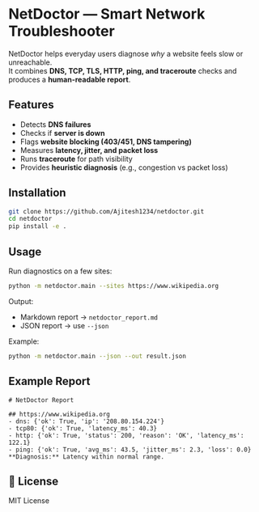 
# NetDoctor — Smart Network Troubleshooter

NetDoctor helps everyday users diagnose *why* a website feels slow or unreachable.  
It combines **DNS, TCP, TLS, HTTP, ping, and traceroute** checks and produces a **human-readable report**.

## Features
- Detects **DNS failures**
- Checks if **server is down**
- Flags **website blocking (403/451, DNS tampering)**
- Measures **latency, jitter, and packet loss**
- Runs **traceroute** for path visibility
- Provides **heuristic diagnosis** (e.g., congestion vs packet loss)

## Installation
```bash
git clone https://github.com/Ajitesh1234/netdoctor.git
cd netdoctor
pip install -e .
```

## Usage
Run diagnostics on a few sites:
```bash
python -m netdoctor.main --sites https://www.wikipedia.org
```

Output:
- Markdown report → `netdoctor_report.md`
- JSON report → use `--json`

Example:
```bash
python -m netdoctor.main --json --out result.json
```

## Example Report
```
# NetDoctor Report

## https://www.wikipedia.org
- dns: {'ok': True, 'ip': '208.80.154.224'}
- tcp80: {'ok': True, 'latency_ms': 40.3}
- http: {'ok': True, 'status': 200, 'reason': 'OK', 'latency_ms': 122.1}
- ping: {'ok': True, 'avg_ms': 43.5, 'jitter_ms': 2.3, 'loss': 0.0}
**Diagnosis:** Latency within normal range.
```

## 📜 License
MIT License
